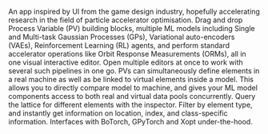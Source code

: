 An app inspired by UI from the game design industry, hopefully accelerating research in the field of particle accelerator optimisation. Drag and drop Process Variable (PV) building blocks, multiple ML models including Single and Multi-task Gaussian Processes (GPs), Variational auto-encoders (VAEs), Reinforcement Learning (RL) agents, and perform standard accelerator operations like Orbit Response Measurements (ORMs), all in one visual interactive editor. Open multiple editors at once to work with several such pipelines in one go. PVs can simultaneously define elements in a real machine as well as be linked to virtual elements inside a model. This allows you to directly compare model to machine, and gives your ML model components access to both real and virtual data pools concurrently. Query the lattice for different elements with the inspector. Filter by element type, and instantly get information on location, index, and class-specific information. Interfaces with BoTorch, GPyTorch and Xopt under-the-hood.
